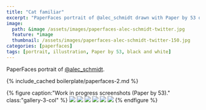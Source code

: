 ```yaml
---
title: "Cat familiar"
excerpt: "PaperFaces portrait of @alec_schmidt drawn with Paper by 53 on an iPad."
image: 
  path: &image /assets/images/paperfaces-alec-schmidt-twitter.jpg 
  feature: *image
  thumbnail: /assets/images/paperfaces-alec-schmidt-twitter-150.jpg
categories: [paperfaces]
tags: [portrait, illustration, Paper by 53, black and white]
---
```


PaperFaces portrait of [@alec_schmidt](https://twitter.com/alec_schmidt).

{% include_cached boilerplate/paperfaces-2.md %}

{% figure caption:"Work in progress screenshots (Paper by 53)." class:"gallery-3-col" %}
[![](/assets/images/paperfaces-alec-schmidt-process-1-600.jpg)](/assets/images/paperfaces-alec-schmidt-process-1-lg.jpg)
[![](/assets/images/paperfaces-alec-schmidt-process-2-600.jpg)](/assets/images/paperfaces-alec-schmidt-process-2-lg.jpg)
[![](/assets/images/paperfaces-alec-schmidt-process-3-600.jpg)](/assets/images/paperfaces-alec-schmidt-process-3-lg.jpg)
[![](/assets/images/paperfaces-alec-schmidt-process-4-600.jpg)](/assets/images/paperfaces-alec-schmidt-process-4-lg.jpg)
[![](/assets/images/paperfaces-alec-schmidt-process-5-600.jpg)](/assets/images/paperfaces-alec-schmidt-process-5-lg.jpg)
[![](/assets/images/paperfaces-alec-schmidt-process-6-600.jpg)](/assets/images/paperfaces-alec-schmidt-process-6-lg.jpg)
{% endfigure %}
